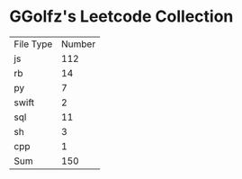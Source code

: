 # GGolfz's Leetcode Collection

<table><tr><td>File Type</td><td>Number</td></tr><tr><td>js</td><td>112</td></tr><tr><td>rb</td><td>14</td></tr><tr><td>py</td><td>7</td></tr><tr><td>swift</td><td>2</td></tr><tr><td>sql</td><td>11</td></tr><tr><td>sh</td><td>3</td></tr><tr><td>cpp</td><td>1</td></tr><tr><td>Sum</td><td>150</td></tr></table>